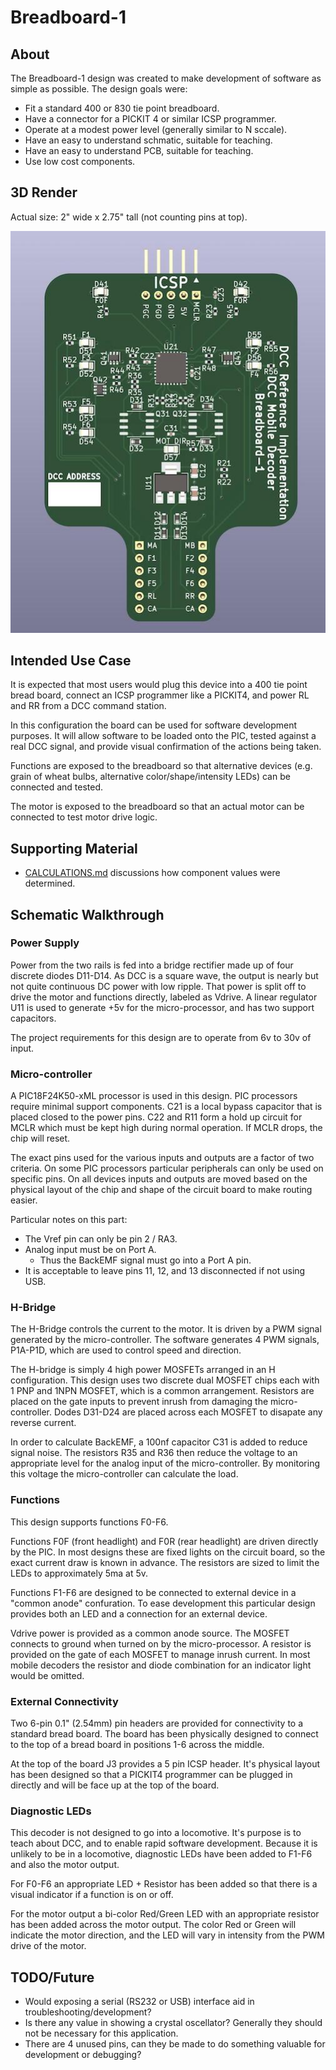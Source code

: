 # Breadboard-1

## About

The Breadboard-1 design was created to make development of software as
simple as possible.  The design goals were:

* Fit a standard 400 or 830 tie point breadboard.
* Have a connector for a PICKIT 4 or similar ICSP programmer.
* Operate at a modest power level (generally similar to N sccale).
* Have an easy to understand schmatic, suitable for teaching.
* Have an easy to understand PCB, suitable for teaching.
* Use low cost components.

## 3D Render

Actual size: 2" wide x 2.75" tall (not counting pins at top).

![Breadboard-1 3D Render](Breadboard-1.jpg)

## Intended Use Case

It is expected that most users would plug this device into a 400 tie point bread board,
connect an ICSP programmer like a PICKIT4, and power RL and RR from a DCC command station.

In this configuration the board can be used for software development purposes.  It will
allow software to be loaded onto the PIC, tested against a real DCC signal, and provide
visual confirmation of the actions being taken.

Functions are exposed to the breadboard so that alternative devices (e.g. grain of wheat
bulbs, alternative color/shape/intensity LEDs) can be connected and tested.

The motor is exposed to the breadboard so that an actual motor can be connected to test
motor drive logic.

## Supporting Material

* [CALCULATIONS.md](CALCULATIONS.md) discussions how component values were determined.

## Schematic Walkthrough

### Power Supply

Power from the two rails is fed into a bridge rectifier made up of
four discrete diodes D11-D14.  As DCC is a square wave, the output
is nearly but not quite continuous DC power with low ripple.  That
power is split off to drive the motor and functions directly, labeled
as Vdrive.  A linear regulator U11 is used to generate +5v for the
micro-processor, and has two support capacitors.

The project requirements for this design are to operate from 6v to 30v
of input.

### Micro-controller

A PIC18F24K50-xML processor is used in this design.  PIC processors require minimal
support components.  C21 is a local bypass capacitor that is placed closed to
the power pins.  C22 and R11 form a hold up circuit for MCLR which must be kept 
high during normal operation.  If MCLR drops, the chip will reset.

The exact pins used for the various inputs and outputs are a factor of two criteria.
On some PIC processors particular peripherals can only be used on specific pins.
On all devices inputs and outputs are moved based on the physical layout of the
chip and shape of the circuit board to make routing easier.

Particular notes on this part:

- The Vref pin can only be pin 2 / RA3.
- Analog input must be on Port A.
  - Thus the BackEMF signal must go into a Port A pin.
- It is acceptable to leave pins 11, 12, and 13 disconnected if not using USB.


### H-Bridge

The H-Bridge controls the current to the motor.  It is driven by a PWM signal generated
by the micro-controller.  The software generates 4 PWM signals, P1A-P1D, which are used
to control speed and direction.

The H-bridge is simply 4 high power MOSFETs arranged in an H
configuration.  This design uses two discrete dual MOSFET chips
each with 1 PNP and 1NPN MOSFET, which is a common arrangement.
Resistors are placed on the gate inputs to prevent inrush from
damaging the micro-controller. Dodes D31-D24 are placed across each
MOSFET to disapate any reverse current.

In order to calculate BackEMF, a 100nf capacitor C31 is added to
reduce signal noise.  The resistors R35 and R36 then reduce the
voltage to an appropriate level for the analog input of the
micro-controller.  By monitoring this voltage the micro-controller
can calculate the load.

### Functions

This design supports functions F0-F6.

Functions F0F (front headlight) and F0R (rear headlight) are driven directly by the PIC.
In most designs these are fixed lights on the circuit board, so the exact current draw is
known in advance.  The resistors are sized to limit the LEDs to approximately 5ma at 5v.

Functions F1-F6 are designed to be connected to external device in a "common anode"
confuration.  To ease development this particular design provides both an LED and a 
connection for an external device.

Vdrive power is provided as a common anode source.  The MOSFET connects to ground when turned
on by the micro-processor.  A resistor is provided on the gate of each MOSFET to manage
inrush current.  In most mobile decoders the resistor and diode combination for an indicator
light would be omitted.

### External Connectivity

Two 6-pin 0.1" (2.54mm) pin headers are provided for connectivity to a standard bread board.
The board has been physically designed to connect to the top of a bread board in positions
1-6 across the middle.  

At the top of the board J3 provides a 5 pin ICSP header.  It's physical layout has been
designed so that a PICKIT4 programmer can be plugged in directly and will be face up at
the top of the board.

### Diagnostic LEDs

This decoder is not designed to go into a locomotive.  It's purpose is to teach about
DCC, and to enable rapid software development.  Because it is unlikely to be in a locomotive,
diagnostic LEDs have been added to F1-F6 and also the motor output.

For F0-F6 an appropriate LED + Resistor has been added so that there is a visual indicator if
a function is on or off.

For the motor output a bi-color Red/Green LED with an appropriate resistor has been added
across the motor output.  The color Red or Green will indicate the motor direction, and the
LED will vary in intensity from the PWM drive of the motor.

## TODO/Future

- Would exposing a serial (RS232 or USB) interface aid in troubleshooting/development?
- Is there any value in showing a crystal oscellator?  Generally they should not be necessary
  for this application.
- There are 4 unused pins, can they be made to do something valuable for development or 
  debugging?
